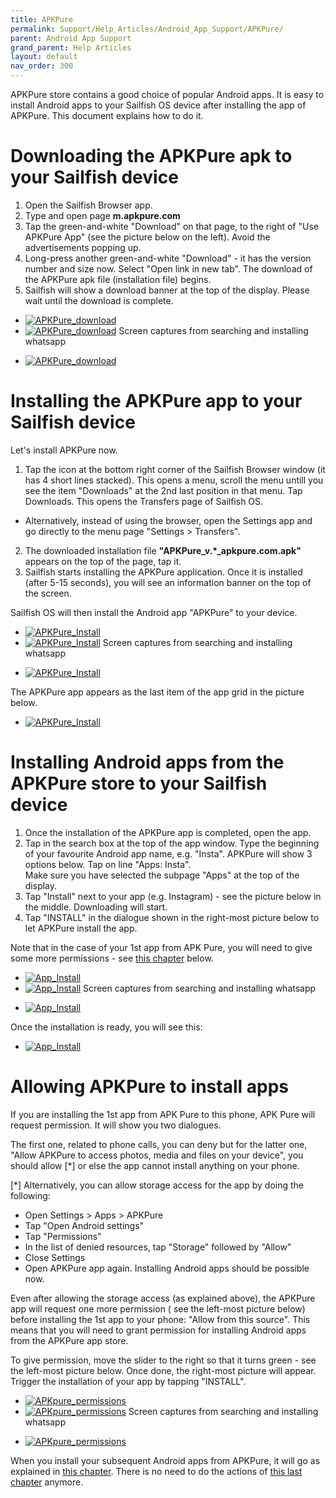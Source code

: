 ```yaml
---
title: APKPure
permalink: Support/Help_Articles/Android_App_Support/APKPure/
parent: Android App Support
grand_parent: Help Articles
layout: default
nav_order: 300
---
```


APKPure store contains a good choice of popular Android apps. It is easy to install Android apps to your Sailfish OS device after installing the app of APKPure. This document explains how to do it.

# Downloading the APKPure apk to your Sailfish device
1. Open the Sailfish Browser app.
2. Type and open page **m.apkpure.com**
3. Tap the green-and-white "Download" on that page, to the right of "Use APKPure App" (see the picture below on the left). Avoid the advertisements popping up.
4. Long-press another green-and-white "Download" - it has the version number and size now. Select "Open link in new tab". The download of the APKPure apk file (installation file) begins.
5. Sailfish will show a download banner at the top of the display. Please wait until the download is complete.

<div class="flex-images" markdown="1">

* <a href="APKpure01.png"><img src="APKpure01.png" alt="APKPure_download"></a>
  <span class="md_figcaption">
  </span>
* <a href="APKpure02.png"><img src="APKpure02.png" alt="APKPure_download"></a>
  <span class="md_figcaption">
  </span>
  Screen captures from searching and installing whatsapp 
</div>

<div class="flex-images" markdown="1">

* <a href="APKpure03.png" class="narrow-image"><img src="APKpure03.png" alt="APKPure_download"></a>
  <span class="md_figcaption">
  </span>
</div>

# Installing the APKPure app to your Sailfish device
Let's install APKPure now.

1. Tap the icon at the bottom right corner of the Sailfish Browser window (it has 4 short lines stacked). This opens a menu, scroll the menu untill you see the item "Downloads" at the 2nd last position in that menu. Tap Downloads. This opens the Transfers page of Sailfish OS.
* Alternatively, instead of using the browser, open the Settings app and go directly to the menu page "Settings > Transfers".
2. The downloaded installation file **"APKPure_v.*_apkpure.com.apk"** appears on the top of the page, tap it.
3. Sailfish starts installing the APKPure application. Once it is installed (after 5-15 seconds), you will see an information banner on the top of the screen.

Sailfish OS will then install the Android app "APKPure" to your device.

<div class="flex-images" markdown="1">

* <a href="APKpure05.png"><img src="APKpure05.png" alt="APKPure_Install"></a>
  <span class="md_figcaption">
  </span>
* <a href="APKpure06.png"><img src="APKpure06.png" alt="APKPure_Install"></a>
  <span class="md_figcaption">
  </span>
  Screen captures from searching and installing whatsapp 
</div>

<div class="flex-images" markdown="1">

* <a href="APKpure07.png" class="narrow-image"><img src="APKpure07.png" alt="APKPure_Install"></a>
  <span class="md_figcaption">
  </span>
</div>

The APKPure app appears as the last item of the app grid in the picture below.

<div class="flex-images" markdown="1">

* <a href="APKpure10.png" class="narrow-image"><img src="APKpure10.png" alt="APKPure_Install"></a>
  <span class="md_figcaption">
  </span>
</div>

# Installing Android apps from the APKPure store to your Sailfish device
1. Once the installation of the APKPure app is completed, open the app.
2. Tap in the search box at the top of the app window. Type the beginning of your favourite Android app name, e.g. "Insta". APKPure will show 3 options below. Tap on line "Apps: Insta".  
Make sure you have selected the subpage "Apps" at the top of the display.
3. Tap "Install" next to your app (e.g. Instagram) - see the picture below in the middle. Downloading will start.
4. Tap "INSTALL" in the dialogue shown in the right-most picture below to let APKPure install the app.

Note that in the case of your 1st app from APK Pure, you will need to give some more permissions - see [this chapter](#allowing-apkpure-to-install-apps) below.

<div class="flex-images" markdown="1">

* <a href="APKpure31.png"><img src="APKpure31.png" alt="App_Install"></a>
  <span class="md_figcaption">
  </span>
* <a href="APKpure32.png"><img src="APKpure32.png" alt="App_Install"></a>
  <span class="md_figcaption">
  </span>
  Screen captures from searching and installing whatsapp 
</div>

<div class="flex-images" markdown="1">

* <a href="APKpure25.png" class="narrow-image"><img src="APKpure25.png" alt="App_Install"></a>
  <span class="md_figcaption">
  </span>
</div>

Once the installation is ready, you will see this:

<div class="flex-images" markdown="1">

* <a href="APKpure18.png" class="narrow-image"><img src="APKpure18.png" alt="App_Install"></a>
  <span class="md_figcaption">
  </span>
</div>

# Allowing APKPure to install apps
If you are installing the 1st app from APK Pure to this phone, APK Pure will request permission. It will show you two dialogues.

The first one, related to phone calls, you can deny but for the latter one, "Allow APKPure to access photos, media and files on your device", you should allow [*] or else the app cannot install anything on your phone.

[*] Alternatively, you can allow storage access for the app by doing the following:

* Open Settings > Apps > APKPure
* Tap "Open Android settings"
* Tap "Permissions"
* In the list of denied resources, tap "Storage" followed by "Allow"
* Close Settings
* Open APKPure app again. Installing Android apps should be possible now.

Even after allowing the storage access (as explained above), the APKPure app will request one more permission ( see the left-most picture below) before installing the 1st app to your phone: "Allow from this source". This means that you will need to grant permission for installing Android apps from the APKPure app store.

To give permission, move the slider to the right so that it turns green - see the left-most picture below. Once done, the right-most picture will appear. Trigger the installation of your app by tapping "INSTALL".

<div class="flex-images" markdown="1">

* <a href="APKpure23.png"><img src="APKpure23.png" alt="APKpure_permissions"></a>
  <span class="md_figcaption">
  </span>
* <a href="APKpure16.png"><img src="APKpure16.png" alt="APKpure_permissions"></a>
  <span class="md_figcaption">
  </span>
  Screen captures from searching and installing whatsapp 
</div>

<div class="flex-images" markdown="1">

* <a href="APKpure25.png" class="narrow-image"><img src="APKpure25.png" alt="APKpure_permissions"></a>
  <span class="md_figcaption">
  </span>
</div>

When you install your subsequent Android apps from APKPure, it will go as explained in [this chapter](#installing-android-apps-from-the-apkpure-store-to-your-sailfish-device). There is no need to do the actions of [this last chapter](#allowing-apkpure-to-install-apps) anymore.
